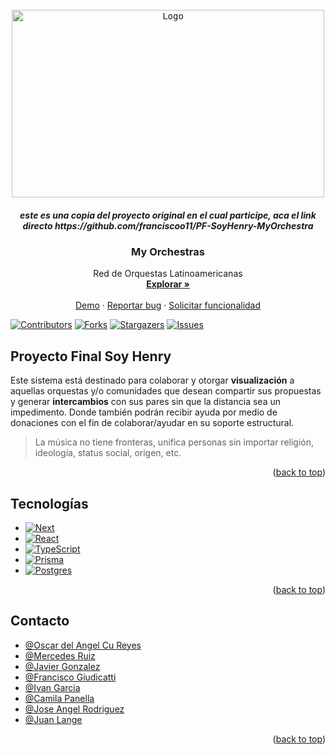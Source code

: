 <!-- PROJECT LOGO -->
<br />
<div align="center">
  <a href="https://github.com/franciscoo11/PF-SoyHenry-MyOrchestra">
    <kbd>
    <img src="https://res.cloudinary.com/orchestrascloudinary/image/upload/v1670351546/orquesta-net/orchestras/LogoOrchestra_m965fh.jpg" alt="Logo" width="500" height="300">
    </kbd>
  </a>
    <h5>este es una copia del proyecto original en el cual participe, aca el link directo https://github.com/franciscoo11/PF-SoyHenry-MyOrchestra</h5>
  <h3 align="center">My Orchestras</h3>

  <p align="center">
    Red de Orquestas Latinoamericanas
    <br />
    <a href="https://github.com/franciscoo11/PF-SoyHenry-MyOrchestra"><strong>Explorar »</strong></a>
    <br />
    <br />
    <a href="https://github.com/franciscoo11/PF-SoyHenry-MyOrchestra">Demo</a>
    ·
    <a href="https://github.com/franciscoo11/PF-SoyHenry-MyOrchestra/issues">Reportar bug</a>
    ·
    <a href="https://github.com/franciscoo11/PF-SoyHenry-MyOrchestra/issues">Solicitar funcionalidad</a>
  </p>
</div>



<!-- DETAILS PROJECT -->
[![Contributors][contributors-shield]][contributors-url]
[![Forks][forks-shield]][forks-url]
[![Stargazers][stars-shield]][stars-url]
[![Issues][issues-shield]][issues-url]



<!-- ABOUT THE PROJECT -->
## Proyecto Final Soy Henry

Este sistema está destinado para colaborar y otorgar **visualización** a aquellas orquestas y/o comunidades que desean compartir sus propuestas y generar **intercambios** con sus pares sin que la distancia sea un impedimento. 
Donde también podrán recibir ayuda por medio de donaciones con el fin de colaborar/ayudar en su soporte estructural.

> La música no tiene fronteras, unifica personas sin importar religión, ideología, status social, origen, etc.

<p align="right">(<a href="#top">back to top</a>)</p>


## Tecnologías


* [![Next][Next.js]][Next-url]
* [![React][React.js]][React-url]
* [![TypeScript][TypeScript.js]][TypeScript-url]
* [![Prisma][Prisma.js]][Prisma-url]
* [![Postgres][Postgres.js]][Postgres-url]

<p align="right">(<a href="#top">back to top</a>)</p>


<!-- CONTACT -->
## Contacto

- [@Oscar del Angel Cu Reyes](https://github.com/oscaracu)
- [@Mercedes Ruiz](https://github.com/MECHIRUIZ)
- [@Javier Gonzalez](https://github.com/hanseyll)
- [@Francisco Giudicatti](https://github.com/franciscoo11)
- [@Ivan Garcia](https://github.com/Dargnel)
- [@Camila Panella](https://github.com/camilapanella)
- [@Jose Angel Rodriguez](https://github.com/jartisick)
- [@Juan Lange](https://github.com/JuanLange)

<p align="right">(<a href="#top">back to top</a>)</p>


<!-- MARKDOWN LINKS & IMAGES -->
<!-- https://www.markdownguide.org/basic-syntax/#reference-style-links -->
[contributors-shield]: https://img.shields.io/github/contributors/franciscoo11/PF-SoyHenry-MyOrchestra.svg?style=for-the-badge
[contributors-url]: https://github.com/franciscoo11/PF-SoyHenry-MyOrchestra/graphs/contributors
[forks-shield]: https://img.shields.io/github/forks/franciscoo11/PF-SoyHenry-MyOrchestra.svg?style=for-the-badge
[forks-url]: https://github.com/franciscoo11/PF-SoyHenry-MyOrchestra/network/members
[stars-shield]: https://img.shields.io/github/stars/franciscoo11/PF-SoyHenry-MyOrchestra.svg?style=for-the-badge
[stars-url]: https://github.com/franciscoo11/PF-SoyHenry-MyOrchestra/stargazers
[issues-shield]: https://img.shields.io/github/issues/franciscoo11/PF-SoyHenry-MyOrchestra.svg?style=for-the-badge
[issues-url]: https://github.com/franciscoo11/PF-SoyHenry-MyOrchestra/issues
[product-screenshot]: images/screenshot.png
[Next.js]: https://img.shields.io/badge/next.js-000000?style=for-the-badge&logo=nextdotjs&logoColor=white
[Next-url]: https://nextjs.org/
[React.js]: https://img.shields.io/badge/React-20232A?style=for-the-badge&logo=react&logoColor=61DAFB
[React-url]: https://reactjs.org/
[TypeScript.js]: https://shields.io/badge/TypeScript-3178C6?logo=TypeScript&logoColor=FFF&style=flat-square
[TypeScript-url]: https://www.typescriptlang.org/
[Prisma.js]: https://img.shields.io/badge/Prisma-3982CE?style=for-the-badge&logo=Prisma&logoColor=white
[Prisma-url]: https://www.prisma.io/
[Postgres.js]: https://img.shields.io/badge/postgres-%23316192.svg?style=for-the-badge&logo=postgresql&logoColor=white
[Postgres-url]: https://www.postgresql.org/

